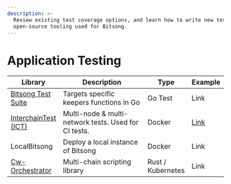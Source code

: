 ```yaml
---
description: >-
  Review existing test coverage options, and learn how to write new tests with
  open-source tooling used for Bitsong.
---
```


# Application Testing

<table><thead><tr><th>Library </th><th width="338">Description </th><th>Type</th><th>Example</th></tr></thead><tbody><tr><td><a href="https://github.com/bitsongofficial/go-bitsong/blob/main/app/testing/test_suite.go#L15">Bitsong Test Suite</a></td><td>Targets specific keepers functions in Go</td><td>Go Test</td><td>Link</td></tr><tr><td><a href="https://interchaintest-docs.vercel.app/">InterchainTest (ICT)</a></td><td>Multi-node &#x26; multi-network tests. Used for CI tests.</td><td>Docker</td><td><a href="https://github.com/bitsongofficial/go-bitsong/blob/main/e2e/basic_start_test.go">Link</a></td></tr><tr><td>LocalBitsong</td><td>Deploy a local instance of Bitsong</td><td>Docker</td><td>Link</td></tr><tr><td><a href="https://orchestrator.abstract.money/quick_start.html">Cw-Orchestrator</a></td><td>Multi-chain scripting library</td><td>Rust / Kubernetes</td><td>Link</td></tr></tbody></table>

